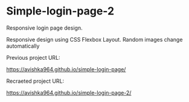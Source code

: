 # Simple-login-page-2

Responsive login page design.

Responsive design using CSS Flexbox Layout. 
Random images change automatically 

Previous project URL:

https://avishka964.github.io/simple-login-page/

Recraeted project URL:

https://avishka964.github.io/simple-login-page-2/

